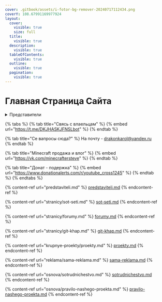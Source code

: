 ```yaml
---
cover: .gitbook/assets/i-fotor-bg-remover-20240717112434.png
coverY: 108.67991169977924
layout:
  cover:
    visible: true
    size: full
  title:
    visible: true
  description:
    visible: true
  tableOfContents:
    visible: true
  outline:
    visible: true
  pagination:
    visible: true
---
```


# Главная Страница  Сайта

<details>

<summary>                                                             Представители</summary>

Здесь се представители сайт и проектов - [_**КЛИК**_](predstaviteli.md)

</details>

{% tabs %}
{% tab title="Свясь с влаельцам" %}
{% embed url="https://t.me/DKJHASKJFNSLbot" %}
{% endtab %}

{% tab title="Се вапросы сюда?" %}
На почту - drakonkarol@yandex.ru
{% endtab %}

{% tab title="Minecraft продажа и влог" %}
{% embed url="https://vk.com/minecraftersteve" %}
{% endtab %}

{% tab title="Донат - подержка" %}
{% embed url="https://www.donationalerts.com/r/youtube_cross1245" %}
{% endtab %}
{% endtabs %}

{% content-ref url="predstaviteli.md" %}
[predstaviteli.md](predstaviteli.md)
{% endcontent-ref %}

{% content-ref url="stranicy/sot-seti.md" %}
[sot-seti.md](stranicy/sot-seti.md)
{% endcontent-ref %}

{% content-ref url="stranicy/forumy.md" %}
[forumy.md](stranicy/forumy.md)
{% endcontent-ref %}

{% content-ref url="stranicy/git-khap.md" %}
[git-khap.md](stranicy/git-khap.md)
{% endcontent-ref %}

{% content-ref url="krupnye-proekty/proekty.md" %}
[proekty.md](krupnye-proekty/proekty.md)
{% endcontent-ref %}

{% content-ref url="reklama/sama-reklama.md" %}
[sama-reklama.md](reklama/sama-reklama.md)
{% endcontent-ref %}

{% content-ref url="osnova/sotrudnichestvo.md" %}
[sotrudnichestvo.md](osnova/sotrudnichestvo.md)
{% endcontent-ref %}

{% content-ref url="osnova/pravilo-nashego-proekta.md" %}
[pravilo-nashego-proekta.md](osnova/pravilo-nashego-proekta.md)
{% endcontent-ref %}
